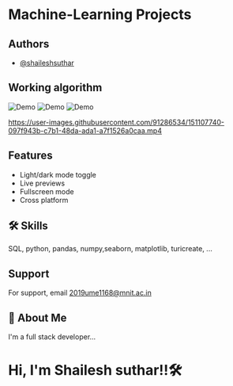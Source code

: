 # **Machine-Learning Projects**



## Authors

- [@shaileshsuthar](https://github.com/shaileshsuthar675/)


## Working algorithm

![Demo](https://data-flair.training/blogs/wp-content/uploads/sites/2/2017/07/what-is-machine-learning.jpg)
![Demo](https://imageio.forbes.com/specials-images/dam/imageserve/966248982/960x0.jpg?fit=bounds&format=jpg&width=960)
![Demo](https://www.eurixgroup.com/wp-content/uploads/2021/01/ml-e1610553826718.jpg)



https://user-images.githubusercontent.com/91286534/151107740-097f943b-c7b1-48da-ada1-a7f1526a0caa.mp4



## Features

- Light/dark mode toggle
- Live previews
- Fullscreen mode
- Cross platform


## 🛠 Skills
SQL, python, pandas, numpy,seaborn, matplotlib,
turicreate, ... 

## Support

For support, email 2019ume1168@mnit.ac.in


## 🚀 About Me
I'm a full stack developer...
# Hi, I'm Shailesh suthar!!🛠
